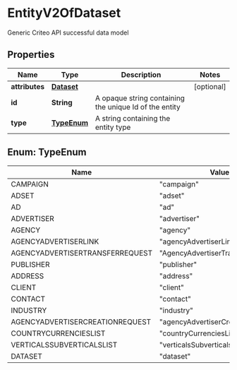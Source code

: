 

# EntityV2OfDataset

Generic Criteo API successful data model

## Properties

| Name | Type | Description | Notes |
|------------ | ------------- | ------------- | -------------|
|**attributes** | [**Dataset**](Dataset.md) |  |  [optional] |
|**id** | **String** | A opaque string containing the unique Id of the entity |  |
|**type** | [**TypeEnum**](#TypeEnum) | A string containing the entity type |  |



## Enum: TypeEnum

| Name | Value |
|---- | -----|
| CAMPAIGN | &quot;campaign&quot; |
| ADSET | &quot;adset&quot; |
| AD | &quot;ad&quot; |
| ADVERTISER | &quot;advertiser&quot; |
| AGENCY | &quot;agency&quot; |
| AGENCYADVERTISERLINK | &quot;agencyAdvertiserLink&quot; |
| AGENCYADVERTISERTRANSFERREQUEST | &quot;AgencyAdvertiserTransferRequest&quot; |
| PUBLISHER | &quot;publisher&quot; |
| ADDRESS | &quot;address&quot; |
| CLIENT | &quot;client&quot; |
| CONTACT | &quot;contact&quot; |
| INDUSTRY | &quot;industry&quot; |
| AGENCYADVERTISERCREATIONREQUEST | &quot;agencyAdvertiserCreationRequest&quot; |
| COUNTRYCURRENCIESLIST | &quot;countryCurrenciesList&quot; |
| VERTICALSSUBVERTICALSLIST | &quot;verticalsSubverticalsList&quot; |
| DATASET | &quot;dataset&quot; |



